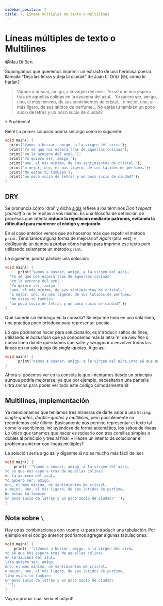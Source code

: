 ```yaml
---
sidebar_position: 7
title: 7. Líneas múltiples de texto o Multilines
---
```


# Líneas múltiples de texto o Multilines

@Mau Di Bert

Supongamos que queremos imprimir un extracto de una hermosa poesía llamada "Deja las letras y deja la ciudad" de Juan L. Ortiz (🤓), cómo lo harían?

> Vamos a buscar, amigo, a la virgen del aire…
> Yo sé que nos espera tras de aquellas colinas
> en la azucena del azul…
> Yo quiero ser, amigo,
> uno, el más mínimo, de sus sentimientos de cristal…
> o mejor, uno, el más ligero, de sus latidos de perfume…
> No estás tú también
> un poco sucio de letras y un poco sucio de ciudad?

💀 Pruébenlo!

Bien! La primer solución podría ser algo como lo siguiente:

```dart
void main() {
  print('Vamos a buscar, amigo, a la virgen del aire…');
  print('Yo sé que nos espera tras de aquellas colinas');
  print('en la azucena del azul…');
  print('Yo quiero ser, amigo,');
  print('uno, el más mínimo, de sus sentimientos de cristal…');
  print('o mejor, uno, el más ligero, de sus latidos de perfume…');
  print('No estás tú también');
  print('un poco sucio de letras y un poco sucio de ciudad?');
}
```

## DRY

Se pronuncia como 'drai' y dicha [sigla](https://www.upb.edu.co/es/central-blogs/ortografia/diferencias-entre-sigla-acronimo) refiere a los términos _Don't repeat yourself_ o no te repitas a vos mismo. Es una filosofía de definición de procesos que intenta __reducir la repetición mediante patrones, evitando la dificultad para mantener el código y mejorarlo__.

En el caso anterior vemos que no hacemos más que repetir el método `print`. Tendríamos alguna forma de mejorarlo? _Again_ (otra vez), 💀 dedíquenle un tiempo a probar cómo harían para imprimir ese texto pero utilizando solamente un método `print`.

La siguiente, podría parecer una solución:

```dart
void main() {
      print('Vamos a buscar, amigo, a la virgen del aire…'
  'Yo sé que nos espera tras de aquellas colinas'
  'en la azucena del azul…'
  'Yo quiero ser, amigo,'
  'uno, el más mínimo, de sus sentimientos de cristal…'
  'o mejor, uno, el más ligero, de sus latidos de perfume…'
  'No estás tú también'
  'un poco sucio de letras y un poco sucio de ciudad?');
}
```

Qué sucede sin embargo en la consola? Se imprime todo en una sola línea, una práctica poco ortodoxa para representar poesía.

Lo que podríamos hacer para solucionarlo, es introducir saltos de línea, utilizando el _backslash_ que ya conocemos más la letra 'n' de _new line_ o nueva línea donde querríamos que salte y _wrappear_ o envolver todas las líneas en un solo juego de _single-quotes_. Algo así:

```dart
void main() {
      print('Vamos a buscar, amigo, a la virgen del aire…\nYo sé que nos espera tras de aquellas colinas\nen la azucena del azul…\nYo quiero ser, amigo,\nuno, el más mínimo, de sentimientos de cristal…\no mejor, uno, el más ligero, de sus latidos de perfume…\nNo estás tú también\nun poco sucio de letras y un poco sucio de ciudad?');
}
```

Ahora sí podemos ver en la consola lo que intentamos desde un principio aunque podría mejorarse, ya que por ejemplo, necesitarían una pantalla ultra ancha para poder ver todo este código cómodamente 😅

## Multilines, implementación

Ya mencionamos que teníamos tres maneras de darle valor a una `String`: _single-quotes_, _double-quotes_ y _multilines_, pero posiblemente no recordemos este último. Básicamente nos permite representar el texto tal como lo escribimos, incluyéndose de forma automática, los saltos de líneas. Lo único que tenemos que hacer es rodearlo con tres comillas simples o dobles al principio y tres al final. 💀 Hacen un intento de solucionar el problema anterior con líneas múltiples?

La solución sería algo así y díganme si no es mucho más fácil de leer:

```dart
void main() {
    print('''Vamos a buscar, amigo, a la virgen del aire…
Yo sé que nos espera tras de aquellas colinas
en la azucena del azul…
Yo quiero ser, amigo,
uno, el más mínimo, de sentimientos de cristal…
o mejor, uno, el más ligero, de sus latidos de perfume…
No estás tú también
un poco sucio de letras y un poco sucio de ciudad?''');
}
```

## Nota sobre `\`

Hay otras combinaciones con `\`como `\t` para introducir una tabulación. Por ejemplo en el código anterior podríamos agregar algunas tabulaciones:

```dart
void main() {
    print('''\tVamos a buscar, amigo, a la virgen del aire…
Yo sé que nos espera tras de aquellas colinas
en la azucena del azul…
\tYo quiero ser, amigo,
uno, el más mínimo, de sentimientos de cristal…
o mejor, uno, el más ligero, de sus latidos de perfume…
\tNo estás tú también
un poco sucio de letras y un poco sucio de ciudad?
''');
}
```

Vaya a probar cual seria el output!
